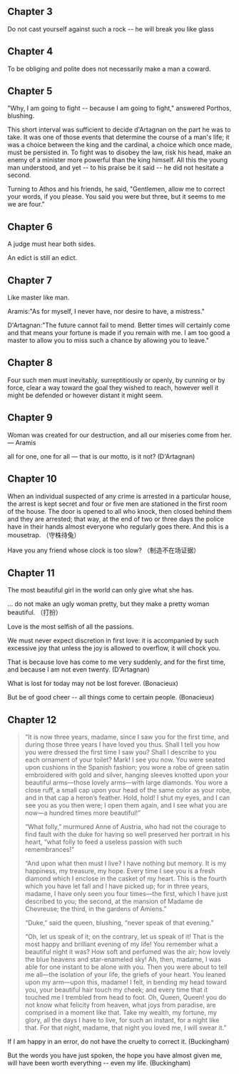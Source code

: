 ## Chapter 3

Do not cast yourself against such a rock -- he will break you like glass

## Chapter 4

To be obliging and polite does not necessarily make a man a coward.

## Chapter 5

"Why, I am going to fight -- because I am going to fight," answered Porthos, blushing.

This short interval was sufficient to decide d'Artagnan on the part he was to take. It was one of those events that determine the course of a man's life; it was a choice between the king and the cardinal, a choice which once made, must be persisted in. To fight was to disobey the law, risk his head, make an enemy of a minister more powerful than the king himself. All this the young man understood, and yet -- to his praise be it said -- he did not hesitate a second.

Turning to Athos and his friends, he said, "Gentlemen, allow me to correct your words, if you please. You said you were but three, but it seems to me we are four."

## Chapter 6

A judge must hear both sides.

An edict is still an edict.

## Chapter 7

Like master like man.

Aramis:"As for myself, I never have, nor desire to have, a mistress."

D'Artagnan:"The future cannot fail to mend. Better times will certainly come and that means your fortune is made if you remain with me. I am too good a master to allow you to miss such a chance by allowing you to leave."

## Chapter 8

Four such men must inevitably, surreptitiously or openly, by cunning or by force, clear a way toward the goal they wished to reach, however well it might be defended or however distant it might seem.

## Chapter 9

Woman was created for our destruction, and all our miseries come from her. — Aramis

all for one, one for all — that is our motto, is it not? (D'Artagnan)

## Chapter 10

When an individual suspected of any crime is arrested in a particular house, the arrest is kept secret and four or five men are stationed in the first room of the house. The door is opened to all who knock, then closed behind them and they are arrested; that way, at the end of two or three days the police have in their hands almost everyone who regularly goes there. And this is a mousetrap. （守株待兔）

Have you any friend whose clock is too slow? （制造不在场证据）

## Chapter 11

The most beautiful girl in the world can only give what she has.

... do not make an ugly woman pretty, but they make a pretty woman beautiful. （打扮）

Love is the most selfish of all the passions.

We must never expect discretion in first love: it is accompanied by such excessive joy that unless the joy is allowed to overflow, it will chock you.

That is because love has come to me very suddenly, and for the first time, and because I am not even twenty. (D'Artagnan)

What is lost for today may not be lost forever. (Bonacieux)

But be of good cheer -- all things come to certain people. (Bonacieux)

## Chapter 12

> “It is now three years, madame, since I saw you for the first time, and during those three years I have loved you thus. Shall I tell you how you were dressed the first time I saw you? Shall I describe to you each ornament of your toilet? Mark! I see you now. You were seated upon cushions in the Spanish fashion; you wore a robe of green satin embroidered with gold and silver, hanging sleeves knotted upon your beautiful arms—those lovely arms—with large diamonds. You wore a close ruff, a small cap upon your head of the same color as your robe, and in that cap a heron’s feather. Hold, hold! I shut my eyes, and I can see you as you then were; I open them again, and I see what you are now—a hundred times more beautiful!”
>
> “What folly,” murmured Anne of Austria, who had not the courage to find fault with the duke for having so well preserved her portrait in his heart, “what folly to feed a useless passion with such remembrances!”
>
> “And upon what then must I live? I have nothing but memory. It is my happiness, my treasure, my hope. Every time I see you is a fresh diamond which I enclose in the casket of my heart. This is the fourth which you have let fall and I have picked up; for in three years, madame, I have only seen you four times—the first, which I have just described to you; the second, at the mansion of Madame de Chevreuse; the third, in the gardens of Amiens.”
>
> “Duke,” said the queen, blushing, “never speak of that evening.”
>
> “Oh, let us speak of it; on the contrary, let us speak of it! That is the most happy and brilliant evening of my life! You remember what a beautiful night it was? How soft and perfumed was the air; how lovely the blue heavens and star-enameled sky! Ah, then, madame, I was able for one instant to be alone with you. Then you were about to tell me all—the isolation of your life, the griefs of your heart. You leaned upon my arm—upon this, madame! I felt, in bending my head toward you, your beautiful hair touch my cheek; and every time that it touched me I trembled from head to foot. Oh, Queen, Queen! you do not know what felicity from heaven, what joys from paradise, are comprised in a moment like that. Take my wealth, my fortune, my glory, all the days I have to live, for such an instant, for a night like that. For that night, madame, that night you loved me, I will swear it.”

If I am happy in an error, do not have the cruelty to correct it. (Buckingham)

But the words you have just spoken, the hope you have almost given me, will have been worth everything -- even my life. (Buckingham)